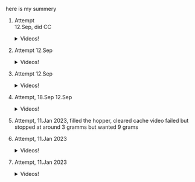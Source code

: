 here is my summery


1. Attempt  
12.Sep, did CC
     <details><summary>Videos!</summary>
  
     https://user-images.githubusercontent.com/3542031/196006069-e01d1e14-2715-4017-b251-4715a3a18f31.mp4

     https://user-images.githubusercontent.com/3542031/196006070-43636f0c-819d-4262-9f54-4678f5791092.mp4
     </details>   
2. Attempt
12.Sep
     <details><summary>Videos!</summary>
  
     https://user-images.githubusercontent.com/3542031/196006214-071ff3a9-0003-4b48-af18-6e035676e600.mp4
  
     https://user-images.githubusercontent.com/3542031/196006216-0f6f2727-85a5-45fa-8e5e-ec18f3d31f9e.mp4
     </details>   
3. Attempt
12.Sep
     <details><summary>Videos!</summary>
  
     https://user-images.githubusercontent.com/3542031/196006769-a8ac6430-c7ab-4392-907b-a0c71fc8812a.mp4

     https://user-images.githubusercontent.com/3542031/196006627-8db96dae-ac21-433f-957c-95ac89efcf06.mp4

     https://user-images.githubusercontent.com/3542031/196006629-5eaaa9c3-056e-4135-8d5e-b60ac9b649e1.mp4        
     </details>   
4. Attempt, 18.Sep
12.Sep
     <details><summary>Videos!</summary>
  
     https://user-images.githubusercontent.com/3542031/196006374-673d54d4-c66f-4f42-b479-c1e7e9b2ffba.mp4

     https://user-images.githubusercontent.com/3542031/196006363-8536c792-e0cf-4d03-857b-601c40936dbf.mp4
     </details>   

5. Attempt, 11.Jan 2023, filled the hopper, cleared cache
video failed but stopped at around 3 gramms but wanted 9 grams 
7. Attempt, 11.Jan 2023
     <details><summary>Videos!</summary>
     https://user-images.githubusercontent.com/3542031/211867325-ea551998-ae2c-46e8-8c8f-ac814a2c65a8.mp4
     </details>   
8. Attempt, 11.Jan 2023
     <details><summary>Videos!</summary>
     https://user-images.githubusercontent.com/3542031/211867705-9c32b3a7-4775-4dc4-bf80-5059bcbe9f4d.mp4
     </details>   


  

